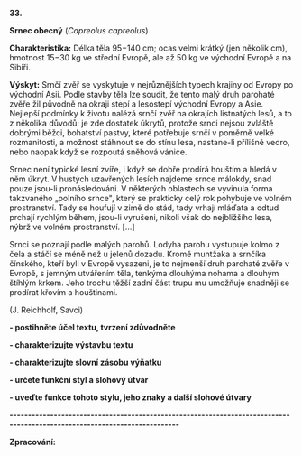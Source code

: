 **33.**

**Srnec obecný** (_Capreolus capreolus_)

**Charakteristika:** Délka těla 95−140 cm; ocas velmi krátký (jen několik cm), hmotnost 15−30 kg ve střední Evropě, ale až 50 kg ve východní Evropě a na Sibiři.

**Výskyt:** Srnčí zvěř se vyskytuje v nejrůznějších typech krajiny od Evropy po východní Asii. Podle stavby těla lze soudit, že tento malý druh parohaté zvěře žil původně na okraji stepí a lesostepí východní Evropy a Asie. Nejlepší podmínky k životu nalézá srnčí zvěř na okrajích listnatých lesů, a to z několika důvodů: je zde dostatek úkrytů, protože srnci nejsou zvláště dobrými běžci, bohatství pastvy, které potřebuje srnčí v poměrně velké rozmanitosti, a možnost stáhnout se do stínu lesa, nastane-li přílišné vedro, nebo naopak když se rozpoutá sněhová vánice.

Srnec není typické lesní zvíře, i když se dobře prodírá houštím a hledá v něm úkryt. V hustých uzavřených lesích najdeme srnce málokdy, snad pouze jsou-li pronásledováni. V některých oblastech se vyvinula forma takzvaného „polního srnce&quot;, který se prakticky celý rok pohybuje ve volném prostranství. Tady se houfují v zimě do stád, tady vrhají mláďata a odtud prchají rychlým během, jsou-li vyrušeni, nikoli však do nejbližšího lesa, nýbrž ve volném prostranství. […]

Srnci se poznají podle malých parohů. Lodyha parohu vystupuje kolmo z čela a stáčí se méně než u jelenů dozadu. Kromě muntžaka a srnčíka čínského, kteří byli v Evropě vysazeni, je to nejmenší druh parohaté zvěře v Evropě, s jemným utvářením těla, tenkýma dlouhýma nohama a dlouhým štíhlým krkem. Jeho trochu těžší zadní část trupu mu umožňuje snadněji se prodírat křovím a houštinami.

(J. Reichholf, Savci)

**- postihněte účel textu, tvrzení zdůvodněte**

**- charakterizujte výstavbu textu**

**- charakterizujte slovní zásobu výňatku**

**- určete funkční styl a slohový útvar**

**- uveďte funkce tohoto stylu, jeho znaky a další slohové útvary**

**--------------------------------------------------------------------------------------------------------------------------**

**Zpracování:**

